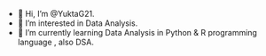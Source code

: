 - 👋 Hi, I’m @YuktaG21.
- 👀 I’m interested in Data Analysis.
- 🌱 I’m currently learning Data Analysis in Python & R programming language , also DSA.
<!---
YuktaG21/YuktaG21 is a ✨ special ✨ repository because its `README.md` (this file) appears on your GitHub profile.
You can click the Preview link to take a look at your changes.
--->
